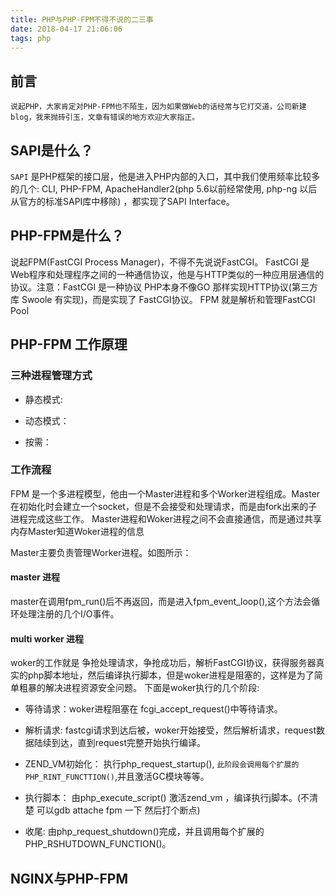```yaml
---
title: PHP与PHP-FPM不得不说的二三事
date: 2018-04-17 21:06:06
tags: php
---
```


## 前言
    说起PHP，大家肯定对PHP-FPM也不陌生，因为如果做Web的话经常与它打交道，公司新建blog，我来抛砖引玉，文章有错误的地方欢迎大家指正。

## SAPI是什么？
  `SAPI` 是PHP框架的接口层，他是进入PHP内部的入口，其中我们使用频率比较多的几个: CLI, PHP-FPM,  ApacheHandler2(php 5.6以前经常使用,  php-ng 以后从官方的标准SAPI库中移除) ，都实现了SAPI Interface。

## PHP-FPM是什么？
  说起FPM(FastCGI Process Manager)，不得不先说说FastCGI。
  FastCGI 是Web程序和处理程序之间的一种通信协议，他是与HTTP类似的一种应用层通信的协议。注意：FastCGI 是一种协议
  PHP本身不像GO 那样实现HTTP协议(第三方库 Swoole 有实现)，而是实现了 FastCGI协议。
  FPM 就是解析和管理FastCGI Pool

## PHP-FPM 工作原理


### 三种进程管理方式
- 静态模式:

- 动态模式：

- 按需：

### 工作流程
 FPM 是一个多进程模型，他由一个Master进程和多个Worker进程组成。Master在初始化时会建立一个socket，但是不会接受和处理请求，而是由fork出来的子进程完成这些工作。
 Master进程和Woker进程之间不会直接通信，而是通过共享内存Master知道Woker进程的信息
 
 
 Master主要负责管理Worker进程。如图所示：



#### master 进程
master在调用fpm_run()后不再返回，而是进入fpm_event_loop(),这个方法会循环处理注册的几个I/O事件。

#### multi worker 进程
woker的工作就是 争抢处理请求，争抢成功后，解析FastCGI协议，获得服务器真实的php脚本地址，然后编译执行脚本，但是woker进程是阻塞的，这样是为了简单粗暴的解决进程资源安全问题。
下面是woker执行的几个阶段:
- 等待请求：woker进程阻塞在 fcgi_accept_request()中等待请求。

- 解析请求:   fastcgi请求到达后被，woker开始接受，然后解析请求，request数据陆续到达，直到request完整开始执行编译。

- ZEND_VM初始化： 执行php_request_startup(), `此阶段会调用每个扩展的PHP_RINT_FUNCTTION()`,并且激活GC模块等等。

- 执行脚本：   由php_execute_script() 激活zend_vm ，编译执行j脚本。(不清楚 可以gdb attache fpm 一下 然后打个断点) 

- 收尾:  由php_request_shutdown()完成，并且调用每个扩展的PHP_RSHUTDOWN_FUNCTION()。

## NGINX与PHP-FPM
